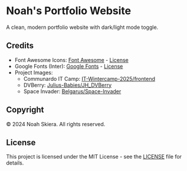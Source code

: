 # Noah's Portfolio Website

A clean, modern portfolio website with dark/light mode toggle.

## Credits

- Font Awesome Icons: [Font Awesome](https://fontawesome.com/) - [License](https://fontawesome.com/license)
- Google Fonts (Inter): [Google Fonts](https://fonts.google.com/) - [License](https://fonts.google.com/about)
- Project Images:
  - Communardo IT Camp: [IT-Wintercamp-2025/frontend](https://github.com/IT-Wintercamp-2025/frontend)
  - DVBerry: [Julius-Babies/JH_DVBerry](https://github.com/Julius-Babies/JH_DVBerry)
  - Space Invader: [Belgarus/Space-Invader](https://github.com/Belgarus/Space-Invader)

## Copyright

© 2024 Noah Skiera. All rights reserved.

## License

This project is licensed under the MIT License - see the [LICENSE](LICENSE) file for details. 